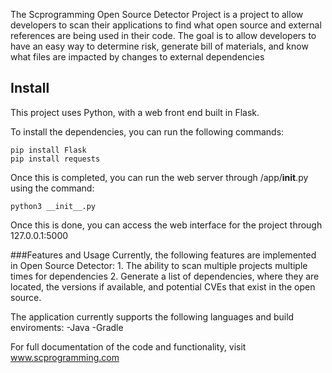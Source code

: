 The Scprogramming Open Source Detector Project is a project to allow developers to scan their applications to find what open source and external references are being used in their code. The goal is to allow developers to have an easy way to determine risk, generate bill of materials, and know what files are impacted by changes to external dependencies

## Install
This project uses Python, with a web front end built in Flask. 

To install the dependencies, you can run the following commands:
```
pip install Flask
pip install requests
```

Once this is completed, you can run the web server through /app/__init__.py using the command:
```
python3 __init__.py
```

Once this is done, you can access the web interface for the project through 127.0.0.1:5000

###Features and Usage
Currently, the following features are implemented in Open Source Detector:
	1. The ability to scan multiple projects multiple times for dependencies
	2. Generate a list of dependencies, where they are located, the versions if available, and potential CVEs that exist in the open source.
	
The application currently supports the following languages and build enviroments:
	-Java
		-Gradle
		
For full documentation of the code and functionality, visit www.scprogramming.com